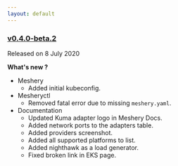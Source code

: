 ```yaml
---
layout: default
---
```


### [v0.4.0-beta.2](https://github.com/layer5io/meshery/releases/tag/v0.4.0-beta.2)

Released on 8 July 2020

**What's new ?**

- Meshery
  - Added initial kubeconfig.
- Mesheryctl
  - Removed fatal error due to missing `meshery.yaml`.
- Documentation
  - Updated Kuma adapter logo in Meshery Docs.
  - Added network ports to the adapters table.
  - Added providers screenshot.
  - Added all supported platforms to list.
  - Added nighthawk as a load generator.
  - Fixed broken link in EKS page.


